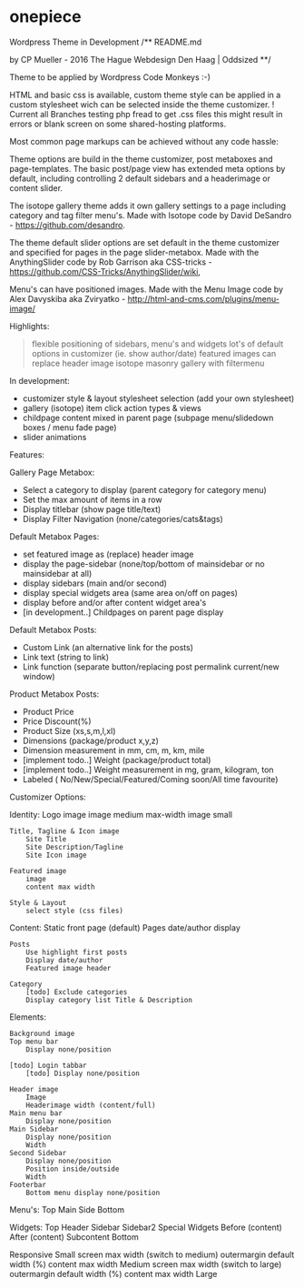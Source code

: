 # onepiece
Wordpress Theme in Development
/**
README.md

by CP Mueller - 2016 The Hague 
Webdesign Den Haag | Oddsized
**/

Theme to be applied by Wordpress Code Monkeys :-)

HTML and basic css is available, custom theme style can be applied in a custom stylesheet wich can be selected inside the theme customizer. ! Current all Branches testing php fread to get .css files this might result in errors or blank screen on some shared-hosting platforms.

Most common page markups can be achieved without any code hassle:

Theme options are build in the theme customizer, post metaboxes and page-templates.
The basic post/page view has extended meta options by default, including controlling 2 default sidebars and a headerimage or content slider. 

The isotope gallery theme adds it own gallery settings to a page including category and tag filter menu's.
Made with Isotope code by David DeSandro - https://github.com/desandro. 

The theme default slider options are set default in the theme customizer and specified for pages in the page slider-metabox. Made with the AnythingSlider code by Rob Garrison aka CSS-tricks - https://github.com/CSS-Tricks/AnythingSlider/wiki, 

Menu's can have positioned images.
Made with the Menu Image code by Alex Davyskiba aka Zviryatko - http://html-and-cms.com/plugins/menu-image/



Highlights:

> flexible positioning of sidebars, menu's and widgets
> lot's of default options in customizer (ie. show author/date)
> featured images can replace header image
> isotope masonry gallery with filtermenu

In development:

- customizer style & layout stylesheet selection (add your own stylesheet)
- gallery (isotope) item click action types & views
- childpage content mixed in parent page (subpage menu/slidedown boxes / menu fade page)
- slider animations



Features:


Gallery Page Metabox:
- Select a category to display (parent category for category menu)
- Set the max amount of items in a row
- Display titlebar (show page title/text) 
- Display Filter Navigation (none/categories/cats&tags)


Default Metabox Pages:
- set featured image as (replace) header image 
- display the page-sidebar (none/top/bottom of mainsidebar or no mainsidebar at all)
- display sidebars (main and/or second)
- display special widgets area (same area on/off on pages)
- display before and/or after content widget area's
- [in development..] Childpages on parent page display


Default Metabox Posts:
- Custom Link (an  alternative link for the posts)
- Link text (string to link) 
- Link function (separate button/replacing post permalink current/new window)


Product Metabox Posts:
- Product Price  
- Price Discount(%)  
- Product Size  (xs,s,m,l,xl)
- Dimensions (package/product x,y,z) 
- Dimension measurement in mm, cm, m, km, mile
- [implement todo..] Weight (package/product total)  
- [implement todo..] Weight measurement in mg, gram, kilogram, ton
- Labeled ( No/New/Special/Featured/Coming soon/All time favourite)


Customizer Options:

Identity:
    Logo image 
        image medium
    	max-width
        image small
    
    Title, Tagline & Icon image
        Site Title
        Site Description/Tagline
        Site Icon image
    
    Featured image
        image
		content max width
		
	Style & Layout
	    select style (css files)
	   
Content:
    Static front page (default)
    Pages
        date/author display

    Posts
        Use highlight first posts
        Display date/author
        Featured image header
        
    Category
        [todo] Exclude categories
        Display category list Title & Description 

   
Elements:

    Background image    
    Top menu bar
        Display none/position  
    
    [todo] Login tabbar    
        [todo] Display none/position
      
    Header image
		Image
		Headerimage width (content/full)
    Main menu bar
        Display none/position
    Main Sidebar
        Display none/position
        Width       
    Second Sidebar
        Display none/position
        Position inside/outside
        Width
    Footerbar
        Bottom menu display none/position

Menu's:
    Top
    Main
    Side
    Bottom
    
Widgets:
    Top
    Header
    Sidebar
    Sidebar2
    Special Widgets
    Before (content)
    After (content)
    Subcontent
    Bottom

Responsive
	Small
		screen max width (switch to medium)
		outermargin default width (%)
		content max width
	Medium
		screen max width (switch to large)
		outermargin default width (%)
		content max width
	Large
